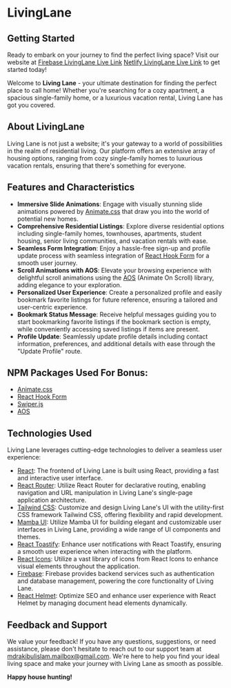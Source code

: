 # LivingLane
## Getting Started

Ready to embark on your journey to find the perfect living space? Visit our website at [Firebase LivingLane Live Link](https://assginement-9.web.app/)  [Netlify LivingLane Live Link](https://snazzy-kashata-92163e.netlify.app/) to get started today!

Welcome to **Living Lane** - your ultimate destination for finding the perfect place to call home! Whether you're searching for a cozy apartment, a spacious single-family home, or a luxurious vacation rental, Living Lane has got you covered.

## About LivingLane

Living Lane is not just a website; it's your gateway to a world of possibilities in the realm of residential living. Our platform offers an extensive array of housing options, ranging from cozy single-family homes to luxurious vacation rentals, ensuring that there's something for everyone.
## Features and Characteristics

- **Immersive Slide Animations**: Engage with visually stunning slide animations powered by [Animate.css](https://animate.style/) that draw you into the world of potential new homes.
- **Comprehensive Residential Listings**: Explore diverse residential options including single-family homes, townhouses, apartments, student housing, senior living communities, and vacation rentals with ease.
- **Seamless Form Integration**: Enjoy a hassle-free sign-up and profile update process with seamless integration of [React Hook Form](https://react-hook-form.com/) for a smooth user journey.
- **Scroll Animations with AOS**: Elevate your browsing experience with delightful scroll animations using the [AOS](https://michalsnik.github.io/aos/) (Animate On Scroll) library, adding elegance to your exploration.
- **Personalized User Experience**: Create a personalized profile and easily bookmark favorite listings for future reference, ensuring a tailored and user-centric experience.
- **Bookmark Status Message**: Receive helpful messages guiding you to start bookmarking favorite listings if the bookmark section is empty, while conveniently accessing saved listings if items are present.
- **Profile Update**: Seamlessly update profile details including contact information, preferences, and additional details with ease through the "Update Profile" route.

## NPM Packages Used For Bonus:

- [Animate.css](https://animate.style/)
- [React Hook Form](https://react-hook-form.com/)
- [Swiper.js](https://swiperjs.com/)
- [AOS](https://michalsnik.github.io/aos/)

## Technologies Used

Living Lane leverages cutting-edge technologies to deliver a seamless user experience:

- [React](https://reactjs.org/): The frontend of Living Lane is built using React, providing a fast and interactive user interface.
- [React Router](https://reactrouter.com/): Utilize React Router for declarative routing, enabling navigation and URL manipulation in Living Lane's single-page application architecture.
- [Tailwind CSS](https://tailwindcss.com/): Customize and design Living Lane's UI with the utility-first CSS framework Tailwind CSS, offering flexibility and rapid development.
- [Mamba UI](https://www.mambaui.com/): Utilize Mamba UI for building elegant and customizable user interfaces in Living Lane, providing a wide range of UI components and themes.
- [React Toastify](https://fkhadra.github.io/react-toastify/): Enhance user notifications with React Toastify, ensuring a smooth user experience when interacting with the platform.
- [React Icons](https://react-icons.github.io/react-icons/): Utilize a vast library of icons from React Icons to enhance visual elements throughout the application.
- [Firebase](https://firebase.google.com/): Firebase provides backend services such as authentication and database management, powering the core functionality of Living Lane.
- [React Helmet](https://github.com/nfl/react-helmet): Optimize SEO and enhance user experience with React Helmet by managing document head elements dynamically.


## Feedback and Support

We value your feedback! If you have any questions, suggestions, or need assistance, please don't hesitate to reach out to our support team at mdrakibulislam.mailbox@gmail.com. We're here to help you find your ideal living space and make your journey with Living Lane as smooth as possible.

**Happy house hunting!**


